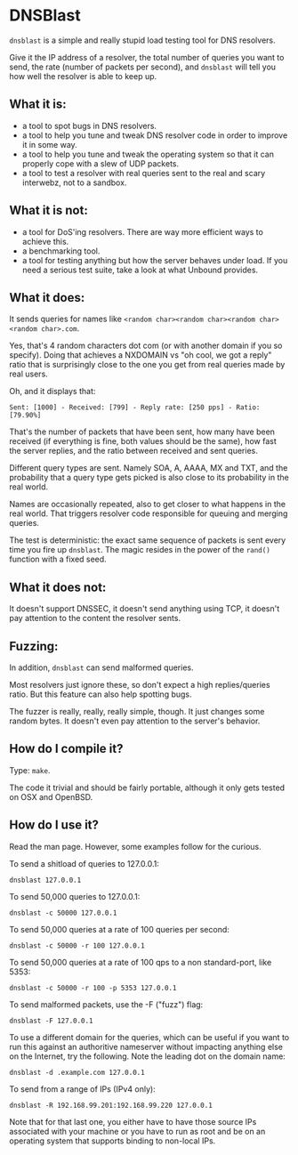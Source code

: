 DNSBlast
========

`dnsblast` is a simple and really stupid load testing tool for DNS resolvers.

Give it the IP address of a resolver, the total number of queries you
want to send, the rate (number of packets per second), and `dnsblast`
will tell you how well the resolver is able to keep up.

What it is:
-----------

- a tool to spot bugs in DNS resolvers.
- a tool to help you tune and tweak DNS resolver code in order to
improve it in some way.
- a tool to help you tune and tweak the operating system so that it
can properly cope with a slew of UDP packets.
- a tool to test a resolver with real queries sent to the real and
scary interwebz, not to a sandbox.

What it is not:
---------------

- a tool for DoS'ing resolvers. There are way more efficient ways to
achieve this.
- a benchmarking tool.
- a tool for testing anything but how the server behaves under load.
If you need a serious test suite, take a look at what Unbound
provides.

What it does:
-------------

It sends queries for names like
`<random char><random char><random char><random char>.com`.

Yes, that's 4 random characters dot com (or with another domain if
you so specify). Doing that achieves a
NXDOMAIN vs "oh cool, we got a reply" ratio that is surprisingly close
to the one you get from real queries made by real users.

Oh, and it displays that:

    Sent: [1000] - Received: [799] - Reply rate: [250 pps] - Ratio: [79.90%]

That's the number of packets that have been sent, how many have been
received (if everything is fine, both values should be the same), how
fast the server replies, and the ratio between received and sent
queries.

Different query types are sent. Namely SOA, A, AAAA, MX and TXT, and
the probability that a query type gets picked is also close to its
probability in the real world.

Names are occasionally repeated, also to get closer to what happens in
the real world. That triggers resolver code responsible for queuing
and merging queries.

The test is deterministic: the exact same sequence of packets is sent
every time you fire up `dnsblast`. The magic resides in the power of
the `rand()` function with a fixed seed.

What it does not:
-----------------

It doesn't support DNSSEC, it doesn't send anything using TCP, it
doesn't pay attention to the content the resolver sents.

Fuzzing:
--------

In addition, `dnsblast` can send malformed queries.

Most resolvers just ignore these, so don't expect a high
replies/queries ratio. But this feature can also help spotting bugs.

The fuzzer is really, really, really simple, though. It just changes
some random bytes. It doesn't even pay attention to the server's
behavior.

How do I compile it?
--------------------

Type: `make`.

The code it trivial and should be fairly portable, although it only
gets tested on OSX and OpenBSD.

How do I use it?
----------------

Read the man page.  However, some examples follow for the curious.

To send a shitload of queries to 127.0.0.1:

    dnsblast 127.0.0.1

To send 50,000 queries to 127.0.0.1:

    dnsblast -c 50000 127.0.0.1

To send 50,000 queries at a rate of 100 queries per second:

    dnsblast -c 50000 -r 100 127.0.0.1

To send 50,000 queries at a rate of 100 qps to a non standard-port, like 5353:

    dnsblast -c 50000 -r 100 -p 5353 127.0.0.1

To send malformed packets, use the -F ("fuzz") flag:

    dnsblast -F 127.0.0.1

To use a different domain for the queries, which can be useful if you
want to run this against an authoritive nameserver without impacting 
anything else on the Internet, try the following.  Note the leading
dot on the domain name:

    dnsblast -d .example.com 127.0.0.1

To send from a range of IPs (IPv4 only):

    dnsblast -R 192.168.99.201:192.168.99.220 127.0.0.1

Note that for that last one, you either have to have those source IPs
associated with your machine or you have to run as root and be on an
operating system that supports binding to non-local IPs.
